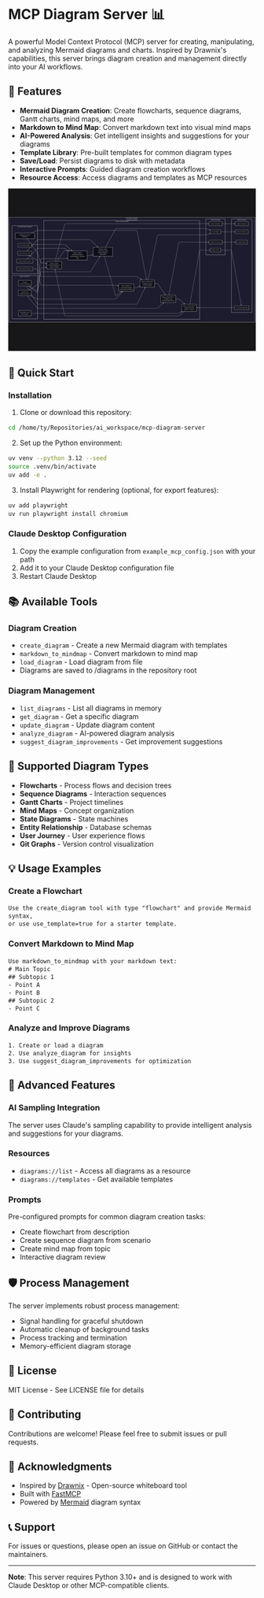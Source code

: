 # MCP Diagram Server 📊

A powerful Model Context Protocol (MCP) server for creating, manipulating, and analyzing Mermaid diagrams and charts. Inspired by Drawnix's capabilities, this server brings diagram creation and management directly into your AI workflows.

## 🌟 Features

- **Mermaid Diagram Creation**: Create flowcharts, sequence diagrams, Gantt charts, mind maps, and more
- **Markdown to Mind Map**: Convert markdown text into visual mind maps
- **AI-Powered Analysis**: Get intelligent insights and suggestions for your diagrams
- **Template Library**: Pre-built templates for common diagram types
- **Save/Load**: Persist diagrams to disk with metadata
- **Interactive Prompts**: Guided diagram creation workflows
- **Resource Access**: Access diagrams and templates as MCP resources

![alt text](image.png)

## 🚀 Quick Start

### Installation

1. Clone or download this repository:
```bash
cd /home/ty/Repositories/ai_workspace/mcp-diagram-server
```

2. Set up the Python environment:
```bash
uv venv --python 3.12 --seed
source .venv/bin/activate
uv add -e .
```

3. Install Playwright for rendering (optional, for export features):
```bash
uv add playwright
uv run playwright install chromium
```

### Claude Desktop Configuration

1. Copy the example configuration from `example_mcp_config.json` with your path
2. Add it to your Claude Desktop configuration file
3. Restart Claude Desktop

## 📚 Available Tools

### Diagram Creation
- `create_diagram` - Create a new Mermaid diagram with templates
- `markdown_to_mindmap` - Convert markdown to mind map
- `load_diagram` - Load diagram from file
- Diagrams are saved to /diagrams in the repository root

### Diagram Management
- `list_diagrams` - List all diagrams in memory
- `get_diagram` - Get a specific diagram
- `update_diagram` - Update diagram content
- `analyze_diagram` - AI-powered diagram analysis
- `suggest_diagram_improvements` - Get improvement suggestions

## 🎨 Supported Diagram Types

- **Flowcharts** - Process flows and decision trees
- **Sequence Diagrams** - Interaction sequences
- **Gantt Charts** - Project timelines
- **Mind Maps** - Concept organization
- **State Diagrams** - State machines
- **Entity Relationship** - Database schemas
- **User Journey** - User experience flows
- **Git Graphs** - Version control visualization

## 💡 Usage Examples

### Create a Flowchart
```
Use the create_diagram tool with type "flowchart" and provide Mermaid syntax,
or use use_template=true for a starter template.
```

### Convert Markdown to Mind Map
```
Use markdown_to_mindmap with your markdown text:
# Main Topic
## Subtopic 1
- Point A
- Point B
## Subtopic 2
- Point C
```

### Analyze and Improve Diagrams
```
1. Create or load a diagram
2. Use analyze_diagram for insights
3. Use suggest_diagram_improvements for optimization
```

## 🔧 Advanced Features

### AI Sampling Integration
The server uses Claude's sampling capability to provide intelligent analysis and suggestions for your diagrams.

### Resources
- `diagrams://list` - Access all diagrams as a resource
- `diagrams://templates` - Get available templates

### Prompts
Pre-configured prompts for common diagram creation tasks:
- Create flowchart from description
- Create sequence diagram from scenario
- Create mind map from topic
- Interactive diagram review

## 🛡️ Process Management

The server implements robust process management:
- Signal handling for graceful shutdown
- Automatic cleanup of background tasks
- Process tracking and termination
- Memory-efficient diagram storage

## 📝 License

MIT License - See LICENSE file for details

## 🤝 Contributing

Contributions are welcome! Please feel free to submit issues or pull requests.

## 🙏 Acknowledgments

- Inspired by [Drawnix](https://drawnix.com) - Open-source whiteboard tool
- Built with [FastMCP](https://github.com/modelcontextprotocol/python-sdk)
- Powered by [Mermaid](https://mermaid.js.org) diagram syntax

## 📞 Support

For issues or questions, please open an issue on GitHub or contact the maintainers.

---

**Note**: This server requires Python 3.10+ and is designed to work with Claude Desktop or other MCP-compatible clients.